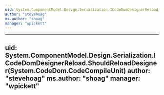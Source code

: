 ```yaml
---
uid: System.ComponentModel.Design.Serialization.ICodeDomDesignerReload
author: "stevehoag"
ms.author: "shoag"
manager: "wpickett"
---
```


---
uid: System.ComponentModel.Design.Serialization.ICodeDomDesignerReload.ShouldReloadDesigner(System.CodeDom.CodeCompileUnit)
author: "stevehoag"
ms.author: "shoag"
manager: "wpickett"
---
